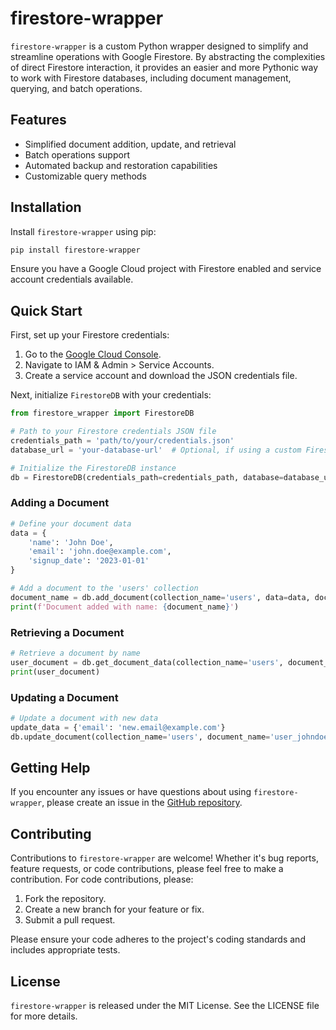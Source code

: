 # firestore-wrapper

`firestore-wrapper` is a custom Python wrapper designed to simplify and streamline operations with Google Firestore. By
abstracting the complexities of direct Firestore interaction, it provides an easier and more Pythonic way to work with
Firestore databases, including document management, querying, and batch operations.

## Features

- Simplified document addition, update, and retrieval
- Batch operations support
- Automated backup and restoration capabilities
- Customizable query methods

## Installation

Install `firestore-wrapper` using pip:

```bash
pip install firestore-wrapper
```

Ensure you have a Google Cloud project with Firestore enabled and service account credentials available.

## Quick Start

First, set up your Firestore credentials:

1. Go to the [Google Cloud Console](https://console.cloud.google.com/).
2. Navigate to IAM & Admin > Service Accounts.
3. Create a service account and download the JSON credentials file.

Next, initialize `FirestoreDB` with your credentials:

```python
from firestore_wrapper import FirestoreDB

# Path to your Firestore credentials JSON file
credentials_path = 'path/to/your/credentials.json'
database_url = 'your-database-url'  # Optional, if using a custom Firestore database

# Initialize the FirestoreDB instance
db = FirestoreDB(credentials_path=credentials_path, database=database_url)
```

### Adding a Document

```python
# Define your document data
data = {
    'name': 'John Doe',
    'email': 'john.doe@example.com',
    'signup_date': '2023-01-01'
}

# Add a document to the 'users' collection
document_name = db.add_document(collection_name='users', data=data, document_name='user_johndoe')
print(f'Document added with name: {document_name}')
```

### Retrieving a Document

```python
# Retrieve a document by name
user_document = db.get_document_data(collection_name='users', document_name='user_johndoe')
print(user_document)
```

### Updating a Document

```python
# Update a document with new data
update_data = {'email': 'new.email@example.com'}
db.update_document(collection_name='users', document_name='user_johndoe', data=update_data)
```

## Getting Help

If you encounter any issues or have questions about using `firestore-wrapper`,
please create an issue in the [GitHub repository](https://github.com/AntonioVentilii/firestore-wrapper/issues).

## Contributing

Contributions to `firestore-wrapper` are welcome!
Whether it's bug reports, feature requests, or code contributions, please feel free to make a contribution. For code
contributions, please:

1. Fork the repository.
2. Create a new branch for your feature or fix.
3. Submit a pull request.

Please ensure your code adheres to the project's coding standards and includes appropriate tests.

## License

`firestore-wrapper` is released under the MIT License. See the LICENSE file for more details.
